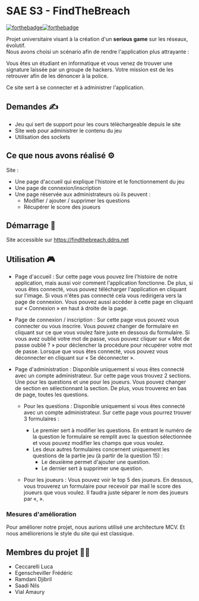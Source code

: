 
# SAE S3 - FindTheBreach

[![forthebadge](https://forthebadge.com/images/badges/uses-html.svg)](https://forthebadge.com)[![forthebadge](https://forthebadge.com/images/badges/uses-css.svg)](https://forthebadge.com) 

Projet universitaire visant à la création d'un **serious game** sur les réseaux, évolutif.  
Nous avons choisi un scénario afin de rendre l'application plus attrayante :   

Vous êtes un étudiant en informatique et vous venez de trouver une signature laissée par un groupe de hackers. Votre mission est de les retrouver afin de les dénoncer à la police.  

Ce site sert à se connecter et à administrer l'application.

## Demandes ✍️

- Jeu qui sert de support pour les cours téléchargeable depuis le site
- Site web pour administrer le contenu du jeu
- Utilisation des sockets

## Ce que nous avons réalisé ⚙️

Site :

- Une page d'accueil qui explique l'histoire et le fonctionnement du jeu
- Une page de connexion/inscription
- Une page réservée aux administrateurs où ils peuvent :
  - Modifier / ajouter / supprimer les questions
  - Récupérer le score des joueurs

## Démarrage 🚀

Site accessible sur <https://findthebreach.ddns.net>

## Utilisation 🎮

- Page d'accueil :
  Sur cette page vous pouvez lire l'histoire de notre application, mais aussi voir comment l'application fonctionne. De plus, si vous êtes connecté, vous pouvez télécharger l'application en cliquant sur l'image. Si vous n'êtes pas connecté cela vous redirigera vers la page de connexion. Vous pouvez aussi accéder à cette page en cliquant sur « Connexion » en haut à droite de la page.

- Page de connexion / inscription :
  Sur cette page vous pouvez vous connecter ou vous inscrire. Vous pouvez changer de formulaire en cliquant sur ce que vous voulez faire juste en dessous du formulaire. Si vous avez oublié votre mot de passe, vous pouvez cliquer sur « Mot de passe oublié ? » pour déclencher la procédure pour récupérer votre mot de passe. Lorsque que vous êtes connecté, vous pouvez vous déconnecter en cliquant sur « Se déconnecter ».

- Page d'administration :
  Disponible uniquement si vous êtes connecté avec un compte administrateur.
  Sur cette page vous trouvez 2 sections. Une pour les questions et une pour les joueurs. Vous pouvez changer de section en sélectionnant la section. De plus, vous trouverez en bas de page, toutes les questions.

  - Pour les questions :
    Disponible uniquement si vous êtes connecté avec un compte administrateur.
    Sur cette page vous pourrez trouver 3 formulaires :
    - Le premier sert à modifier les questions. En entrant le numéro de la question le formulaire se remplit avec la question sélectionnée et vous pouvez modifier les champs que vous voulez.
    - Les deux autres formulaires concernent uniquement les questions de la partie jeu (à partir de la question 15) :
      - Le deuxième permet d'ajouter une question.
      - Le dernier sert à supprimer une question.

  - Pour les joueurs :
    Vous pouvez voir le top 5 des joueurs. En dessous, vous trouverez un formulaire pour recevoir par mail le score des joueurs que vous voulez. Il faudra juste séparer le nom des joueurs par «, ».

### Mesures d'amélioration

Pour améliorer notre projet, nous aurions utilisé une architecture MCV. Et nous améliorerions le style du site qui est classique.

## Membres du projet 🧑‍💻

- Ceccarelli Luca
- Egenscheviller Frédéric
- Ramdani Djibril
- Saadi Nils
- Vial Amaury

